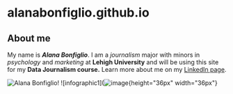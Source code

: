 # alanabonfiglio.github.io
## About me
My name is ***Alana Bonfiglio***. I am a *journalism* major with minors in *psychology* and *marketing* at **Lehigh University** and will be using this site for my **Data Journalism course.**
Learn more about me on my [LinkedIn page](https://www.linkedin.com/in/alana-bonfiglio-954a801bb/).

![Alana Bonfiglio](https://thebrownandwhite.com/wp-content/uploads/2020/08/Alana-Bonfiglio_avatar_1598554235.jpg)!
![infographic1](![image](https://user-images.githubusercontent.com/90854920/134536941-bdb94fef-47a5-454e-bc68-a7d5f5ea1fcd.png){height="36px" width="36px"}
